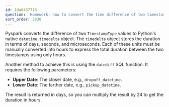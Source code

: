 ```yaml
---
id: 1da0437718
question: 'Homework: how to convert the time difference of two timestamps to hours'
sort_order: 3830
---
```


Pyspark converts the difference of two `TimestampType` values to Python's native `datetime.timedelta` object. The `timedelta` object stores the duration in terms of days, seconds, and microseconds. Each of these units must be manually converted into hours to express the total duration between the two timestamps using only hours.

Another method to achieve this is using the `datediff` SQL function. It requires the following parameters:

- **Upper Date**: The closer date, e.g., `dropoff_datetime`.
- **Lower Date**: The farther date, e.g., `pickup_datetime`.

The result is returned in days, so you can multiply the result by 24 to get the duration in hours.